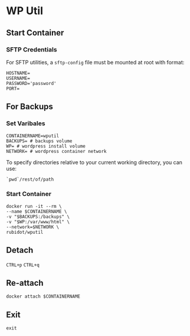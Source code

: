 # WP Util

## Start Container

### SFTP Credentials
For SFTP utilities, a `sftp-config` file must be mounted at root with format:

```
HOSTNAME=
USERNAME=
PASSWORD='password'
PORT=
```
## For Backups
### Set Varibales
```shell
CONTAINERNAME=wputil
BACKUPS= # backups volume
WP= # wordpress install volume
NETWORK= # wordpress container network
```
To specify directories relative to your current working directory,
you can use:
```shell
`pwd`/rest/of/path
```

### Start Container
```shell
docker run -it --rm \
--name $CONTAINERNAME \
-v "$BACKUPS:/backups" \
-v "$WP:/var/www/html" \
--network=$NETWORK \
rubidot/wputil
```

## Detach
`CTRL+p` `CTRL+q`

## Re-attach
```shell
docker attach $CONTAINERNAME
```

## Exit
`exit`
